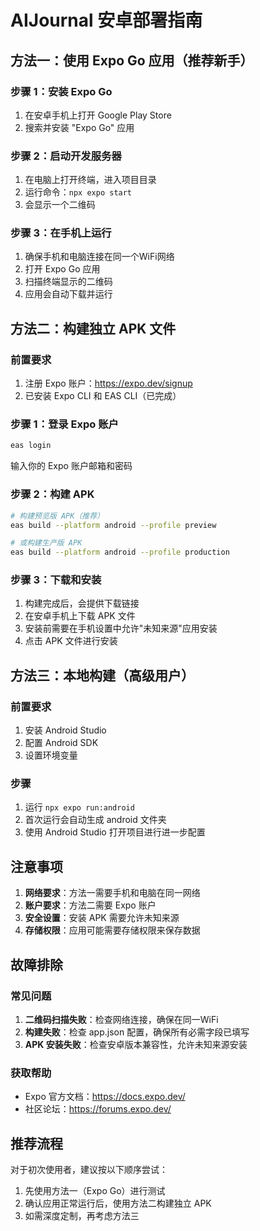 # AIJournal 安卓部署指南

## 方法一：使用 Expo Go 应用（推荐新手）

### 步骤 1：安装 Expo Go
1. 在安卓手机上打开 Google Play Store
2. 搜索并安装 "Expo Go" 应用

### 步骤 2：启动开发服务器
1. 在电脑上打开终端，进入项目目录
2. 运行命令：`npx expo start`
3. 会显示一个二维码

### 步骤 3：在手机上运行
1. 确保手机和电脑连接在同一个WiFi网络
2. 打开 Expo Go 应用
3. 扫描终端显示的二维码
4. 应用会自动下载并运行

## 方法二：构建独立 APK 文件

### 前置要求
1. 注册 Expo 账户：https://expo.dev/signup
2. 已安装 Expo CLI 和 EAS CLI（已完成）

### 步骤 1：登录 Expo 账户
```bash
eas login
```
输入你的 Expo 账户邮箱和密码

### 步骤 2：构建 APK
```bash
# 构建预览版 APK（推荐）
eas build --platform android --profile preview

# 或构建生产版 APK
eas build --platform android --profile production
```

### 步骤 3：下载和安装
1. 构建完成后，会提供下载链接
2. 在安卓手机上下载 APK 文件
3. 安装前需要在手机设置中允许"未知来源"应用安装
4. 点击 APK 文件进行安装

## 方法三：本地构建（高级用户）

### 前置要求
1. 安装 Android Studio
2. 配置 Android SDK
3. 设置环境变量

### 步骤
1. 运行 `npx expo run:android`
2. 首次运行会自动生成 android 文件夹
3. 使用 Android Studio 打开项目进行进一步配置

## 注意事项

1. **网络要求**：方法一需要手机和电脑在同一网络
2. **账户要求**：方法二需要 Expo 账户
3. **安全设置**：安装 APK 需要允许未知来源
4. **存储权限**：应用可能需要存储权限来保存数据

## 故障排除

### 常见问题
1. **二维码扫描失败**：检查网络连接，确保在同一WiFi
2. **构建失败**：检查 app.json 配置，确保所有必需字段已填写
3. **APK 安装失败**：检查安卓版本兼容性，允许未知来源安装

### 获取帮助
- Expo 官方文档：https://docs.expo.dev/
- 社区论坛：https://forums.expo.dev/

## 推荐流程

对于初次使用者，建议按以下顺序尝试：
1. 先使用方法一（Expo Go）进行测试
2. 确认应用正常运行后，使用方法二构建独立 APK
3. 如需深度定制，再考虑方法三